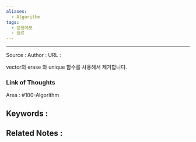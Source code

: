 ```yaml
---
aliases:
  - Algorithm
tags:
  - 문헌메모
  - 완료
---
```

---

Source : 
Author : 
URL :


vector의 erase 와 unique 함수를 사용해서 제거합니다.

### Link of Thoughts
Area : #100-Algorithm

Keywords :
- 

Related Notes : 
- 
